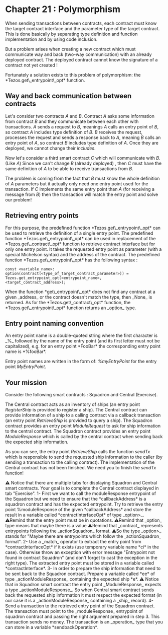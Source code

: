 # Chapter 21 : Polymorphism

<dialog character="pilot">The enemy is destroyed, great job Captain! Headquater is sending a reinforcement squadron to help us.</dialog>

When sending transactions between contracts, each contract must know the target contract interface and the parameter type of the target contract. This is done basically by separating type definition and function implementation and by using code inclusion.

But a problem arises when creating a new contract which must communicate way and back (two-way communication) with an already deployed contract. The deployed contract cannot know the signature of a contract not yet created !

<!-- prettier-ignore -->Fortunately a solution exists to this problem of polymorphism: the *Tezos.get\_entrypoint\_opt* function.

## Way and back communication between contracts

Let's consider two contracts _A_ and _B_. Contract _A_ asks some information from contract _B_ and they communicate between each other with transactions.
_A_ sends a request to _B_, meanings _A_ calls an entry point of _B_, so contract _A_ includes type definition of _B_.
_B_ receives the request, processes the request and sends a response back to _A_, meaning _B_ calls an entry point of _A_, so contract _B_ includes type definition of _A_.
Once they are deployed, we cannot change their _includes_.

Now let's consider a third smart contract _C_ which will communicate with _B_. (Like _A_)
Since we can't change _B_ (already deployed) , then _C_ must have the same definition of _A_ to be able to receive transactions from _B_.

The problem is coming from the fact that _B_ must know the whole definition of _A_ parameters but it actually only need one entry point used for the transaction. If _C_ implements the same entry point than _A_ (for receiving a message from _B_) then the transaction will match the entry point and solve our problem!

## Retrieving entry points

<!-- prettier-ignore -->For this purpose, the predefined function *Tezos.get\_entrypoint\_opt* can be used to retrieve the definition of a single entry point.

<!-- prettier-ignore -->The predefined function *Tezos.get\_entrypoint\_opt* can be used in replacement of the *Tezos.get\_contract\_opt* function to retrieve contract interface but for only one entry point. It takes the requested entry point as parameter (with a special Michelson syntax) and the address of the contract.

<!-- prettier-ignore -->The predefined function *Tezos.get\_entrypoint\_opt* has the following syntax :

```
const <variable_name>: option(contract(<type_of_target_contract_parameter>)) = Tezos.get_entrypoint_opt(<entrypoint_name>, <target_contract_address>);
```

<!-- prettier-ignore -->When the function *get\_entrypoint\_opt* does not find any contract at a given _address_ or the contract doesn't match the type, then _None_ is returned.

<!-- prettier-ignore -->As for the *Tezos.get\_contract\_opt* function, the *Tezos.get\_entrypoint\_opt* function returns an _option_ type.

## Entry point naming convention

<!-- prettier-ignore -->An entry point name is a double-quoted string where the first character is _%_ followed by the name of the entry point (and its first letter must not be capitalized), e.g. for an entry point *FooBar* the corresponding entry point name is *%fooBar*.

Entry point names are written in the form of: _%myEntryPoint_ for the entry point _MyEntryPoint_.

## Your mission

Consider the following smart contracts : Squadron and Central (Exercise).

The Central contract acts as an inventory of ships (an entry point _RegisterShip_ is provided to register a ship).
The Central contract can provide information of a ship to a calling contract via a callback transaction (an entry point _RetrieveShip_ is provided to query a ship).
The Squadron contract provides an entry point _ModuleRequest_ to ask for ship information to the central contract.
The Squadron contract provides an entry point _ModuleResponse_ which is called by the central contract when sending back the expected ship information.

As you can see, the entry point _RetrieveShip_ calls the function _sendTx_ which is responsible to send the requested ship information to the caller (by sending a transaction to the calling contract). The implementation of the Central contract has not been finished. We need you to finish the _sendTx_ function!

<!-- prettier-ignore -->⚠️ Notice that there are multiple tabs for displaying Squadron and Central smart contracts. Your goal is to complete the Central contract displayed in tab "Exercise".

<!-- prettier-ignore -->1- First we want to call the moduleResponse entrypoint of the Squadron but we need to ensure that the *callbackAddress* is a squadron contract and has the expected entrypoint. Try to retrieve the entry point %moduleResponse of the given *callbackAddress* and store the result in a variable called *contractInterfaceOpt* of type _option<contract<actionSquadron>>_.
<!-- prettier-ignore -->⚠️Remind that the entry point must be in quotations.
<!-- prettier-ignore -->⚠️Remind that _option_ type means that maybe there is a value
<!-- prettier-ignore -->⚠️Remind that _contract<actionSquadron>_ represents entrypoints following the _actionSquadron_ format.
<!-- prettier-ignore -->⚠️So the type _option<contract<actionSquadron>>_ stands for "Maybe there are entrypoints which follow the _actionSquadron_ format".

<!-- prettier-ignore -->2- Use a _match_ operator to extract the entry point from *contractInterfaceOpt* if it exists (use temporary variable name *ci* in the case). Otherwise throw an exception with error message "Entrypoint not found in contract Squadron" (and don't forget to cast the exception in the right type). The extracted entry point must be stored in a variable called *contractInterface*.

<!-- prettier-ignore -->3- In order to prepare the ship information that need to be sent back to the Squadron contract. Prepare a variable called *ee* of type _actionModuleResponse_ containing the expected ship *e*.
<!-- prettier-ignore -->⚠️ Notice that in Squadron smart contract the entry point _ModuleResponse_ expects a type _actionModuleResponse_. So when Central smart contract sends back the requested ship information it must respect the expected format (in our case it is a _actionModuleResponse_ containing a _ship_ record).

<!-- prettier-ignore -->4- Send a transaction to the retrieved entry point of the Squadron contract. The transaction must point to the _moduleResponse_ entrypoint of squadron contract and passing the right argument prepared in step 3. This transaction sends no money. The transaction is an _operation_ type that you can store in a variable *sendbackOperation*.
